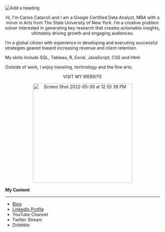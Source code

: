 ### 
![Add a heading](https://user-images.githubusercontent.com/65633642/170152155-3044e5b3-06f0-4d12-aee9-9090f3586cf5.png)

<p align="center"> Hi, I'm Carlos Catacoli and I am a Google Certified Data Analyst, MBA with a minor in Arts from The State University of New York. I’m a creative problem solver interested in generating key research that creates actionable insights, ultimately driving growth and engaging audiences.

I’m a global citizen with experience in developing and executing successful strategies geared toward increasing revenue and client retention.

My skills include SQL, Tableau, R, Excel, JavaScript, CSS and  Html.

Outside of work, I enjoy traveling, technology and the fine arts. </p>

<p align="center">VISIT MY WEBSITE</p>


<p align="center"><img width="323" alt="Screen Shot 2022-05-30 at 12 55 39 PM" src="https://user-images.githubusercontent.com/65633642/171042311-da5ae19a-d145-439b-8a0a-72939442f884.png"
</p>

**My Content**
________________________________________________________________________________________________________________

- [Blog](https://drcyber.org/)
- [LinkedIn Profile](https://www.linkedin.com/in/carlosantoniocatacoli/)
- YouTube Channel
- Twitter Stream
- Dribbble



<!--
**datagig/datagig** is a ✨ _special_ ✨ repository because its `README.md` (this file) appears on your GitHub profile.

Here are some ideas to get you started:

- 🔭 I’m currently working on ...
- 🌱 I’m currently learning ...
- 👯 I’m looking to collaborate on ...
- 🤔 I’m looking for help with ...
- 💬 Ask me about ...
- 📫 How to reach me: ...
- 😄 Pronouns: ...
- ⚡ Fun fact: ...
-->
